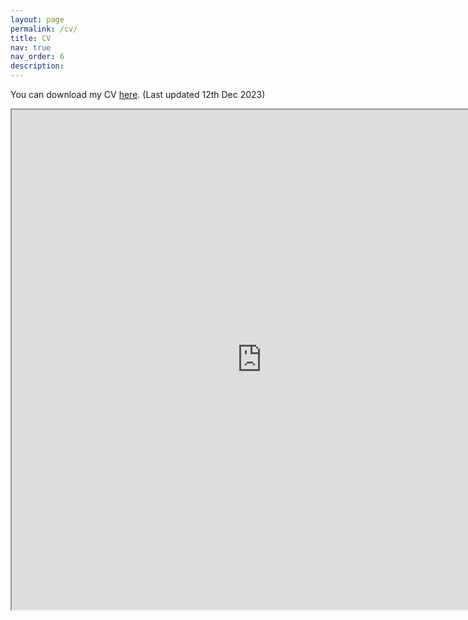 ```yaml
---
layout: page
permalink: /cv/
title: CV
nav: true
nav_order: 6
description:
---
```


You can download my CV [here](https://anubhavbhatla.github.io/assets/pdf/CV.pdf). (Last updated 12th Dec 2023)
<iframe src="https://anubhavbhatla.github.io/assets/pdf/CV.pdf" width="800" height="800"> </iframe> 
